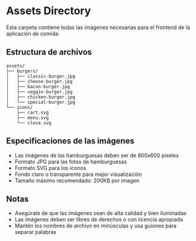 # Assets Directory

Esta carpeta contiene todas las imágenes necesarias para el frontend de la aplicación de comida.

## Estructura de archivos

```
assets/
├── burgers/
│   ├── classic-burger.jpg
│   ├── cheese-burger.jpg
│   ├── bacon-burger.jpg
│   ├── veggie-burger.jpg
│   ├── chicken-burger.jpg
│   └── special-burger.jpg
└── icons/
    ├── cart.svg
    ├── menu.svg
    └── close.svg
```

## Especificaciones de las imágenes

- Las imágenes de las hamburguesas deben ser de 800x600 píxeles
- Formato JPG para las fotos de hamburguesas
- Formato SVG para los iconos
- Fondo claro o transparente para mejor visualización
- Tamaño máximo recomendado: 200KB por imagen

## Notas
- Asegúrate de que las imágenes sean de alta calidad y bien iluminadas
- Las imágenes deben ser libres de derechos o con licencia apropiada
- Mantén los nombres de archivo en minúsculas y usa guiones para separar palabras 